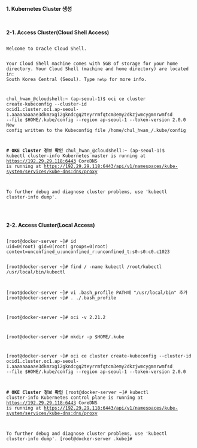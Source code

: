 <strong>1. Kubernetes Cluster 생성</strong>
<p>&nbsp;</p>
<strong>2-1. Access Cluster(Cloud Shell Access)</strong>
<div class="language-plaintext highlighter-rouge">
<div class="highlight">
<pre class="highlight"><code>
Welcome to Oracle Cloud Shell.

Your Cloud Shell machine comes with 5GB of storage for your home directory. Your Cloud Shell (machine and home directory) are located in: South Korea Central (Seoul).
Type `help` for more info.

chul_hwan_@cloudshell:~ (ap-seoul-1)$ oci ce cluster create-kubeconfig --cluster-id ocid1.cluster.oc1.ap-seoul-1.aaaaaaaaae3dkmzxgi2gkndcgq2teyrrmfqtcm3emy2dkzjwmcygmnrwmfsd --file $HOME/.kube/config --region ap-seoul-1 --token-version 2.0.0 
New config written to the Kubeconfig file /home/chul_hwan_/.kube/config

<b># OKE Cluster 정보 확인</b>
chul_hwan_@cloudshell:~ (ap-seoul-1)$ kubectl cluster-info
Kubernetes master is running at https://192.29.29.118:6443
CoreDNS is running at https://192.29.29.118:6443/api/v1/namespaces/kube-system/services/kube-dns:dns/proxy

To further debug and diagnose cluster problems, use 'kubectl cluster-info dump'.
</code></pre>
</div>
</div>
<p>&nbsp;</p>
<strong>2-2. Access Cluster(Local Access)</strong>
<div class="language-plaintext highlighter-rouge">
<div class="highlight">
<pre class="highlight"><code>
[root@docker-server ~]# id
uid=0(root) gid=0(root) groups=0(root) context=unconfined_u:unconfined_r:unconfined_t:s0-s0:c0.c1023

[root@docker-server ~]# find / -name kubectl
/root/kubectl
/usr/local/bin/kubectl

[root@docker-server ~]# vi .bash_profile
PATH에 "/usr/local/bin" 추가
[root@docker-server ~]# . ./.bash_profile

[root@docker-server ~]# oci -v
2.21.2

[root@docker-server ~]# mkdir -p $HOME/.kube

[root@docker-server ~]# oci ce cluster create-kubeconfig --cluster-id ocid1.cluster.oc1.ap-seoul-1.aaaaaaaaae3dkmzxgi2gkndcgq2teyrrmfqtcm3emy2dkzjwmcygmnrwmfsd --file $HOME/.kube/config --region ap-seoul-1 --token-version 2.0.0

<b># OKE Cluster 정보 확인</b>
[root@docker-server ~]# kubectl cluster-info
Kubernetes control plane is running at https://192.29.29.118:6443
CoreDNS is running at https://192.29.29.118:6443/api/v1/namespaces/kube-system/services/kube-dns:dns/proxy

To further debug and diagnose cluster problems, use 'kubectl cluster-info dump'.
[root@docker-server .kube]#
</code></pre>
</div>
</div>
